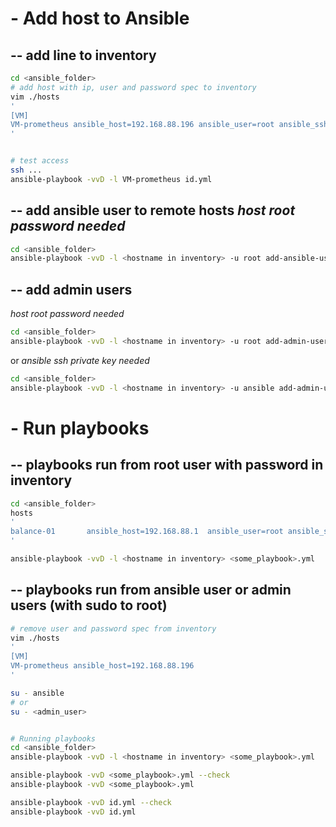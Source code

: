 # - Add host to Ansible
## -- add line to inventory
```bash
cd <ansible_folder>
# add host with ip, user and password spec to inventory
vim ./hosts
'
[VM]
VM-prometheus ansible_host=192.168.88.196 ansible_user=root ansible_ssh_pass=<put_password_here>
'


# test access
ssh ...
ansible-playbook -vvD -l VM-prometheus id.yml
```

## -- add ansible user to remote hosts *host root password needed*
```bash
cd <ansible_folder>
ansible-playbook -vvD -l <hostname in inventory> -u root add-ansible-user.yml -k
```


## -- add admin users
*host root password needed*
```bash
cd <ansible_folder>
ansible-playbook -vvD -l <hostname in inventory> -u root add-admin-users.yml -k
```
or
*ansible ssh private key needed*
```bash
cd <ansible_folder>
ansible-playbook -vvD -l <hostname in inventory> -u ansible add-admin-users.yml
```


# - Run playbooks
## -- playbooks run from root user with password in inventory
```bash
cd <ansible_folder>
hosts
'
balance-01       ansible_host=192.168.88.1  ansible_user=root ansible_ssh_pass=<put_password_here>
'

ansible-playbook -vvD -l <hostname in inventory> <some_playbook>.yml
```

## -- playbooks run from ansible user or admin users (with sudo to root)
```bash
# remove user and password spec from inventory
vim ./hosts
'
[VM]
VM-prometheus ansible_host=192.168.88.196
'

su - ansible
# or
su - <admin_user>


# Running playbooks
cd <ansible_folder>
ansible-playbook -vvD -l <hostname in inventory> <some_playbook>.yml

ansible-playbook -vvD <some_playbook>.yml --check
ansible-playbook -vvD <some_playbook>.yml

ansible-playbook -vvD id.yml --check
ansible-playbook -vvD id.yml
```
